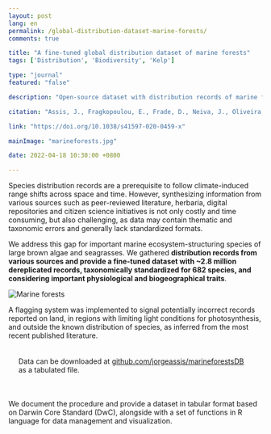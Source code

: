 ```yaml
---
layout: post
lang: en
permalink: /global-distribution-dataset-marine-forests/
comments: true

title: "A fine-tuned global distribution dataset of marine forests"
tags: ['Distribution', 'Biodiversity', 'Kelp']

type: "journal"
featured: "false"

description: "Open-source dataset with distribution records of marine forests compiled from literature, herbaria, digital repositories and citizen science initiatives."

citation: "Assis, J., Fragkopoulou, E., Frade, D., Neiva, J., Oliveira, A., Abecasis, D., et al. (2020). A fine-tuned global distribution dataset of marine forests. Scientific Data 7, 1–9."

link: "https://doi.org/10.1038/s41597-020-0459-x"

mainImage: "marineforests.jpg"

date: 2022-04-18 10:30:00 +0800

---
```


Species distribution records are a prerequisite to follow climate-induced range shifts across space and time. However, synthesizing information from various sources such as peer-reviewed literature, herbaria, digital repositories and citizen science initiatives is not only costly and time consuming, but also challenging, as data may contain thematic and taxonomic errors and generally lack standardized formats.

We address this gap for important marine ecosystem-structuring species of large brown algae and seagrasses. We gathered <b>distribution records from various sources and provide a fine-tuned dataset with ~2.8 million dereplicated records, taxonomically standardized for 682 species, and considering important physiological and biogeographical traits</b>.

<img src="{{ site.baseurl }}/assets/images/posts/marineforests2.jpg" alt="Marine forests" style="max-height: 625px;">

A flagging system was implemented to signal potentially incorrect records reported on land, in regions with limiting light conditions for photosynthesis, and outside the known distribution of species, as inferred from the most recent published literature.

<div style="padding: 20px; margin-bottom: 30px;" class="border-radius-05 bg-gray font-family-secondary font-small text-dark">
Data can be downloaded at <a target="_black" href="https://github.com/jorgeassis/marineforestsDB">github.com/jorgeassis/marineforestsDB</a> as a tabulated file.
</div>

We document the procedure and provide a dataset in tabular format based on Darwin Core Standard (DwC), alongside with a set of functions in R language for data management and visualization.
